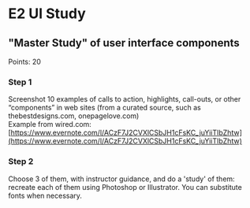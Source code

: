 # E2 UI Study

## "Master Study" of user interface components

Points: 20

### Step 1

Screenshot 10 examples of calls to action, highlights, call-outs, or other “components” in web sites (from a curated source, such as thebestdesigns.com, onepagelove.com)  
Example from wired.com: [https://www.evernote.com/l/ACzF7J2CVXlCSbJH1cFsKC_juYiiTIbZhtw](https://www.evernote.com/l/ACzF7J2CVXlCSbJH1cFsKC_juYiiTIbZhtw)

### Step 2

Choose 3 of them, with instructor guidance, and do a 'study' of them: recreate each of them using Photoshop or Illustrator. You can substitute fonts when necessary.
